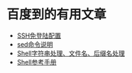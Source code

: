 # 百度到的有用文章
* [SSH免登陆配置](http://blog.csdn.net/baight123/article/details/51023556)
* [sed命令说明](sed命令说明.md)
* [Shell字符串处理、文件名、后缀名处理](http://blog.csdn.net/guojin08/article/details/38704823)
* [Shell参考手册](https://tiswww.case.edu/php/chet/bash/bashref.html#Pipelines)